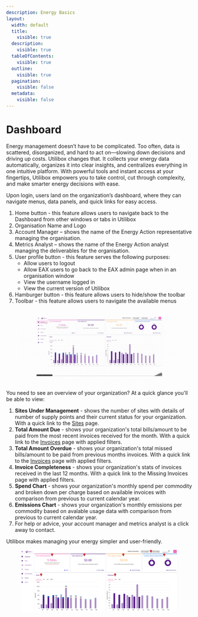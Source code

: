 ```yaml
---
description: Energy Basics
layout:
  width: default
  title:
    visible: true
  description:
    visible: true
  tableOfContents:
    visible: true
  outline:
    visible: true
  pagination:
    visible: false
  metadata:
    visible: false
---
```


# Dashboard

Energy management doesn’t have to be complicated. Too often, data is scattered, disorganized, and hard to act on—slowing down decisions and driving up costs. Utilibox changes that. It collects your energy data automatically, organizes it into clear insights, and centralizes everything in one intuitive platform. With powerful tools and instant access at your fingertips, Utilibox empowers you to take control, cut through complexity, and make smarter energy decisions with ease.

Upon login, users land on the organization’s dashboard, where they can navigate menus, data panels, and quick links for easy access.

1. Home button - this feature allows users to navigate back to the Dashboard from other windows or tabs in Utilibox
2. Organisation Name and Logo
3. Account Manager – shows the name of the Energy Action representative managing the organisation.
4. Metrics Analyst – shows the name of the Energy Action analyst managing the deliverables for the organisation.
5. User profile button - this feature serves the following purposes:
   * Allow users to logout
   * Allow EAX users to go back to the EAX admin page when in an organisation window
   * View the username logged in
   * View the current version of Utilibox
6. Hamburger button - this feature allows users to hide/show the toolbar
7. Toolbar - this feature allows users to navigate the available menus

<figure><img src="../.gitbook/assets/Dashboard Toolbar.gif" alt=""><figcaption></figcaption></figure>

You need to see an overview of your organization? At a quick glance you'll be able to view:

1. **Sites Under Management** - shows the number of sites with details of number of supply points and their current status for your organization. With a quick link to the [Sites](portfolio-and-sites/) page.
2. **Total Amount Due** - shows your organization's total bills/amount to be paid from the most recent invoices received for the month. With a quick link to the [Invoices](finance/invoices-or-accruals/) page with applied filters.
3. **Total Amount Overdue** - shows your organization's total missed bills/amount to be paid from previous months invoices. With a quick link to the [Invoices](finance/invoices-or-accruals/) page with applied filters.
4. **Invoice Completeness** - shows your organization's stats of invoices received in the last 12 months. With a quick link to the Missing Invoices page with applied filters.
5. **Spend Chart** - shows your organization's monthly spend per commodity and broken down per charge based on available invoices with comparison from previous to current calendar year.
6. **Emissions Chart** - shows your organization's monthly emissions per commodity based on avalable usage data with comparison from previous to current calendar year.
7. For help or advice, your account manager and metrics analyst is a click away to contact.

Utilibox makes managing your energy simpler and user-friendly.

<figure><img src="../.gitbook/assets/Dashboard.png" alt=""><figcaption></figcaption></figure>
